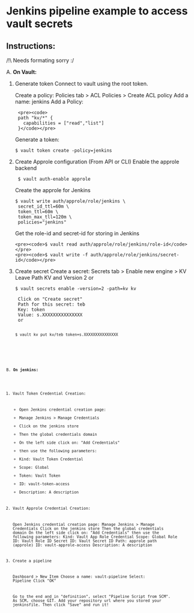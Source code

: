Jenkins pipeline example to access vault secrets
================================================

Instructions:
-------------

/!\ Needs formating sorry :/

A. **On Vault:**

1. Generate token
   Connect to vault using the root token.

   Create a policy:
   	Policies tab > ACL Policies > Create ACL policy
   	Add a name: jenkins
   	Add a Policy:

   		<pre><code>
   		path "kv/*" {
   		  capabilities = ["read","list"]
   		}</code></pre>

   Generate a token:

   	<pre><code>$ vault token create -policy=jenkins</code></pre>

2. Create Approle configuration (From API or CLI)
   Enable the approle backend

   <pre><code> $ vault auth-enable approle </code></pre>

   Create the approle for Jenkins
   ```shell
   $ vault write auth/approle/role/jenkins \
   	secret_id_ttl=60m \
   	token_ttl=60m \
   	token_max_tll=120m \
   	policies="jenkins"
   ```

   Get the role-id and secret-id for storing in Jenkins

   ```
   <pre><code>$ vault read auth/approle/role/jenkins/role-id</code></pre>
   <pre><code>$ vault write -f auth/approle/role/jenkins/secret-id</code></pre>
   ```

3. Create secret
   Create a secret:
   	Secrets tab > Enable new engine > KV
   	Leave Path KV and Version 2
   	or

   	<pre><code>$ vault secrets enable -version=2 -path=kv kv

   	Click on "Create secret"
   	Path for this secret: teb
   	Key: token
   	Value: s.XXXXXXXXXXXXXXX <Token generated above>
   	or
   	<pre><code>$ vault kv put kv/teb token=s.XXXXXXXXXXXXXXX <Token generated above>

B. **On jenkins:**

1. Vault Token Credential Creation:

   * Open Jenkins credential creation page:
   * Manage Jenkins > Manage Credentials
   * Click on the jenkins store
   * Then the global credentials domain
   * On the left side click on: "Add Credentials"
   * then use the following parameters:
   * Kind: Vault Token Credential
   * Scope: Global
   * Token: Vault Token
   * ID: vault-token-access
   * Description: A description

2. Vault Approle Credential Creation:

   Open Jenkins credential creation page:
   Manage Jenkins > Manage Credentials
   Click on the jenkins store
   Then the global credentials domain
   On the left side click on: "Add Credentials"
   then use the following parameters:
   Kind: Vault App Role Credential
   Scope: Global
   Role ID: Vault Role ID
   Secret ID: Vault Secret ID
   Path: approle path (approle)
   ID: vault-approle-access
   Description: A description

3. Create a pipeline

   Dashboard > New Item
   Choose a name: vault-pipeline
   Select: Pipeline
   Click "OK"

   Go to the end and in "definition", select "Pipeline Script from SCM".
   As SCM, choose GIT.
   Add your repository url where you stored your jenkinsfile.
   Then click "Save" and run it!
